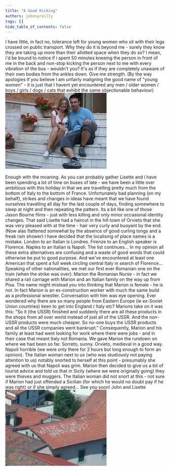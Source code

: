 ```yaml
---
title: "A Good Kicking"
authors: johnnyreilly
tags: []
hide_table_of_contents: false
---
```

I have little, in fact no, tolerance left for young women who sit with their legs crossed on public transport. Why they do it is beyond me - surely they know they are taking up more than their allotted space when they do so? I mean, i'd be bound to notice if i spent 50 minutes kneeing the person in front of me in the back and non-stop kicking the person next to me with every vibration of the bus - wouldn't you? It's as if they are completely unaware of their own bodies from the ankles down. Give me strength. (By the way apologies if you believe I am unfairly maligning the good name of "young women" - it is just that I havent yet encountered any men / older women / boys / girls / dogs / cats that exhibit the same objectionable behaviour) ![](DSCF2493.JPG)

 Enough with the moaning. As you can probably gather Lisette and i have been spending a lot of time on buses of late - we have been a little over ambitious with this holiday in that we are travelling pretty much from the bottom of Italy to the bottom of France. Unfortunately bad planning (on my behalf), strikes and changes in ideas have meant that we have found ourselves travelling all day for the last couple of days, finding somewhere to sleep at night and then repeating the pattern. Its a bit like one of those Jason Bourne films - just with less killing and only minor occasional identity changes. That said Lisette had a haircut in the hill town of Orvieto that she was very pleased with at the time - hair very curly and buoyant by the end. (Now alas flattened somewhat by the absence of good curling tongs and a freak rain shower) I have decided that the localising of place names is a mistake. London to an Italian is Londres. Firenze to an English speaker is Florence. Naples to an Italian is Napoli. The list continues... In my opinion all these extra alternatives are confusing and a waste of good words that could otherwise be put to good purpose. And we've encountered at least one American that spent a full week circling central Italy in search of Florence... Speaking of other nationalities, we met our first ever Romanian one on the train (when the strike was over): Marion the Romanian Nurse - in fact we shared a rail carriage with Marion and an Italian family on the way up from Pisa. The name might mislead you into thinking that Marion is female - he is not. In fact Marion is an ex-construction worker with much the same build as a professional wrestler. Conversation with him was eye opening. Ever wondered why there are so many people from Eastern Europe (ie ex-Soviet Union countries) keen to get into England / Italy etc? Marions take on it was this: "So it (the USSR) finished and suddenly there are all these products in the shops from all over world instead of just all of the USSR. And the non-USSR products were much cheaper. So no-one buys the USSR products and all the USSR companies went bankrupt." Consequently, Marion and his family at least had went looking for work where there were jobs - and in their case that meant Italy not Romania. We gave Marion the rundown on where we had been so far. Sorreto, sunny. Orvieto, medieval in a good way. Napoli horrible (we were only there for 2 hours but long enough to form an opinion). The Italian woman next to us (who was studiously not paying attention to us) notably snorted to herself at this point - presumably she agreed with us that Napoli was grim. Marion then decided to give us a bit of tourist advice and told us that in Sicily (where we were originally going) they were thieves and muggers. The Italian woman did not snort at this - not sure if Marion had just offended a Sicilian (for which he would no doubt pay if he was right) or if she simply agreed... See you soon! John and Lisette ![](Image102.jpg)


